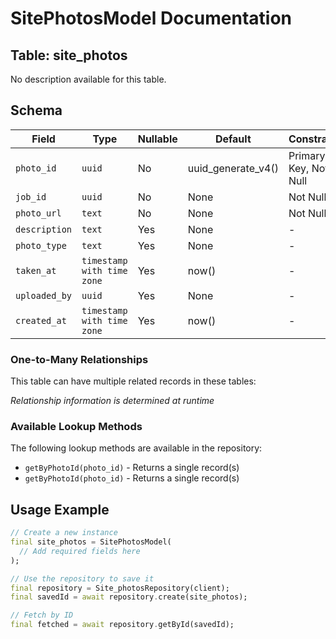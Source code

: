 # SitePhotosModel Documentation

## Table: site_photos

No description available for this table.

## Schema

| Field | Type | Nullable | Default | Constraints |
|-------|------|----------|---------|-------------|
| `photo_id` | `uuid` | No | uuid_generate_v4() | Primary Key, Not Null |
| `job_id` | `uuid` | No | None | Not Null |
| `photo_url` | `text` | No | None | Not Null |
| `description` | `text` | Yes | None | - |
| `photo_type` | `text` | Yes | None | - |
| `taken_at` | `timestamp with time zone` | Yes | now() | - |
| `uploaded_by` | `uuid` | Yes | None | - |
| `created_at` | `timestamp with time zone` | Yes | now() | - |

### One-to-Many Relationships

This table can have multiple related records in these tables:

*Relationship information is determined at runtime*


### Available Lookup Methods

The following lookup methods are available in the repository:

- `getByPhotoId(photo_id)` - Returns a single record(s)
- `getByPhotoId(photo_id)` - Returns a single record(s)


## Usage Example

```dart
// Create a new instance
final site_photos = SitePhotosModel(
  // Add required fields here
);

// Use the repository to save it
final repository = Site_photosRepository(client);
final savedId = await repository.create(site_photos);

// Fetch by ID
final fetched = await repository.getById(savedId);
```
